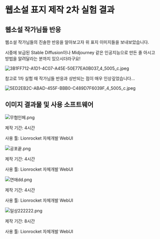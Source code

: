 # 웹소설 표지 제작 2차 실험 결과

## 웹소설 작가님들 반응

웹소설 작가님들의 진솔한 반응을 알아보고자 위 표지 이미지들을 보내보았습니다.

시중에 보급된 Stable Diffusion이나 Midjourney 같은 인공지능으로 만든 줄 아시고 방법을 알려달라는 분까지 있으시더라구요!

![3B1FF712-A1D1-4C07-A45E-50E77EA0B037_4_5005_c.jpeg](%E1%84%8B%E1%85%B0%E1%86%B8%E1%84%89%E1%85%A9%E1%84%89%E1%85%A5%E1%86%AF%20%E1%84%91%E1%85%AD%E1%84%8C%E1%85%B5%20%E1%84%8C%E1%85%A6%E1%84%8C%E1%85%A1%E1%86%A8%202%E1%84%8E%E1%85%A1%20%E1%84%89%E1%85%B5%E1%86%AF%E1%84%92%E1%85%A5%E1%86%B7%20%E1%84%80%E1%85%A7%E1%86%AF%E1%84%80%E1%85%AA%20cb34d63a0d324b97aaf9a242257ae490/3B1FF712-A1D1-4C07-A45E-50E77EA0B037_4_5005_c.jpeg)

참고로 1차 실험 때 작가님들 반응과 상반되는 점이 매우 인상깊었습니다…

![5ED2EB2C-ABAD-455F-BBB0-C489D7F6039F_4_5005_c.jpeg](%E1%84%8B%E1%85%B0%E1%86%B8%E1%84%89%E1%85%A9%E1%84%89%E1%85%A5%E1%86%AF%20%E1%84%91%E1%85%AD%E1%84%8C%E1%85%B5%20%E1%84%8C%E1%85%A6%E1%84%8C%E1%85%A1%E1%86%A8%202%E1%84%8E%E1%85%A1%20%E1%84%89%E1%85%B5%E1%86%AF%E1%84%92%E1%85%A5%E1%86%B7%20%E1%84%80%E1%85%A7%E1%86%AF%E1%84%80%E1%85%AA%20cb34d63a0d324b97aaf9a242257ae490/5ED2EB2C-ABAD-455F-BBB0-C489D7F6039F_4_5005_c.jpeg)

## 이미지 결과물 및 사용 소프트웨어

![무협인페.png](../%5Bimages%5D%E1%84%89%E1%85%B5%E1%84%8B%E1%85%A7%E1%86%AB%E1%84%89%E1%85%A1%E1%84%8C%E1%85%B5%E1%86%AB%E1%84%83%E1%85%B3%E1%86%AF%206df0007d14a94752adf9e5c5e0328968/%25E1%2584%2586%25E1%2585%25AE%25E1%2584%2592%25E1%2585%25A7%25E1%2586%25B8%25E1%2584%258B%25E1%2585%25B5%25E1%2586%25AB%25E1%2584%2591%25E1%2585%25A6.png)

제작 기간: 4시간

사용 툴: Lionrocket 자체개발 WebUI

![공포끝.png](../%5Bimages%5D%E1%84%89%E1%85%B5%E1%84%8B%E1%85%A7%E1%86%AB%E1%84%89%E1%85%A1%E1%84%8C%E1%85%B5%E1%86%AB%E1%84%83%E1%85%B3%E1%86%AF%206df0007d14a94752adf9e5c5e0328968/%25E1%2584%2580%25E1%2585%25A9%25E1%2586%25BC%25E1%2584%2591%25E1%2585%25A9%25E1%2584%2581%25E1%2585%25B3%25E1%2587%2580.png)

제작 기간: 4시간

사용 툴: Lionrocket 자체개발 WebUI

![연애dd.png](../%5Bimages%5D%E1%84%89%E1%85%B5%E1%84%8B%E1%85%A7%E1%86%AB%E1%84%89%E1%85%A1%E1%84%8C%E1%85%B5%E1%86%AB%E1%84%83%E1%85%B3%E1%86%AF%206df0007d14a94752adf9e5c5e0328968/%25E1%2584%258B%25E1%2585%25A7%25E1%2586%25AB%25E1%2584%258B%25E1%2585%25A2dd.png)

제작 기간: 4시간

사용 툴: Lionrocket 자체개발 WebUI

![일상222222.png](../%5Bimages%5D%E1%84%89%E1%85%B5%E1%84%8B%E1%85%A7%E1%86%AB%E1%84%89%E1%85%A1%E1%84%8C%E1%85%B5%E1%86%AB%E1%84%83%E1%85%B3%E1%86%AF%206df0007d14a94752adf9e5c5e0328968/%25E1%2584%258B%25E1%2585%25B5%25E1%2586%25AF%25E1%2584%2589%25E1%2585%25A1%25E1%2586%25BC222222.png)

제작 기간: 8시간

사용 툴: Lionrocket 자체개발 WebUI